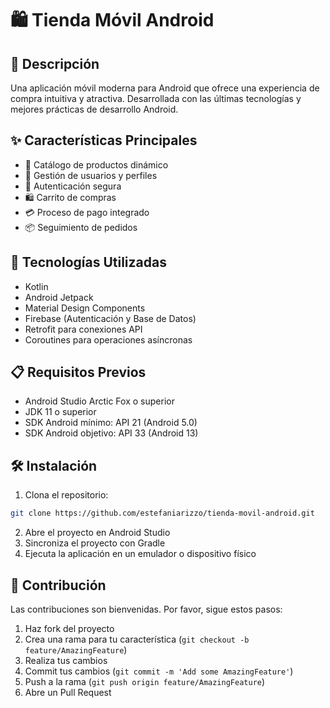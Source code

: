 # 🛍️ Tienda Móvil Android

## 📱 Descripción
Una aplicación móvil moderna para Android que ofrece una experiencia de compra intuitiva y atractiva. Desarrollada con las últimas tecnologías y mejores prácticas de desarrollo Android.

## ✨ Características Principales
- 🛒 Catálogo de productos dinámico
- 👤 Gestión de usuarios y perfiles
- 🔐 Autenticación segura
- 🛍️ Carrito de compras
- 💳 Proceso de pago integrado
- 📦 Seguimiento de pedidos

## 🚀 Tecnologías Utilizadas
- Kotlin
- Android Jetpack
- Material Design Components
- Firebase (Autenticación y Base de Datos)
- Retrofit para conexiones API
- Coroutines para operaciones asíncronas

## 📋 Requisitos Previos
- Android Studio Arctic Fox o superior
- JDK 11 o superior
- SDK Android mínimo: API 21 (Android 5.0)
- SDK Android objetivo: API 33 (Android 13)

## 🛠️ Instalación
1. Clona el repositorio:
```bash
git clone https://github.com/estefaniarizzo/tienda-movil-android.git
```
2. Abre el proyecto en Android Studio
3. Sincroniza el proyecto con Gradle
4. Ejecuta la aplicación en un emulador o dispositivo físico

## 🤝 Contribución
Las contribuciones son bienvenidas. Por favor, sigue estos pasos:
1. Haz fork del proyecto
2. Crea una rama para tu característica (`git checkout -b feature/AmazingFeature`)
3. Realiza tus cambios
4. Commit tus cambios (`git commit -m 'Add some AmazingFeature'`)
5. Push a la rama (`git push origin feature/AmazingFeature`)
6. Abre un Pull Request

